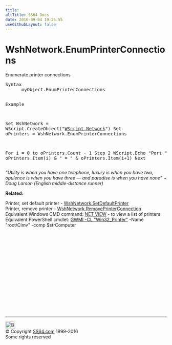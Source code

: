 ```yaml
---
title:
altTitle: SS64 Docs
date: 2016-09-04 19:26:55
useGithubLayout: false
---
```

<!-- #BeginLibraryItem "/Library/head_vb.lbi" --><!-- #EndLibraryItem --><h1>WshNetwork.EnumPrinterConnections</h1> 
<p>Enumerate printer connections</p>
<pre>Syntax 
      myObject.EnumPrinterConnections

Example

Set WshNetwork = WScript.CreateObject("<a href="network.html">WScript.Network</a>")
Set oPrinters = WshNetwork.EnumPrinterConnections

For i = 0 to oPrinters.Count - 1 Step 2
   WScript.Echo "Port " &amp; oPrinters.Item(i) &amp; " = " &amp; oPrinters.Item(i+1)
Next
</pre>
<p class="quote"><i>”Utility is when you have one telephone, luxury is when you have two, opulence is when you have three — and paradise is when you have none” ~ Doug Larson (English middle-distance runner)</i></p>
<p><b>Related:</b></p>
<p>  Printer, set default printer - <a href="setdefaultprinter.html">WshNetwork.SetDefaultPrinter</a><br>
  Printer, remove printer - <a href="removeprinterconnection.html">WshNetwork.RemovePrinterConnection</a><br>
  Equivalent Windows CMD command: 
<a href="../nt/net_share.html">NET VIEW</a> - to view a list of printers<br>
Equivalent PowerShell cmdlet: <a href="../ps/get-wmiobject.html">GWMI -CL "Win32_Printer"</a> -Name "root\Cimv" 
-comp $strComputer</p><!-- #BeginLibraryItem "/Library/foot_vb.lbi" --><p>
<!-- VB300 -->
<ins class="adsbygoogle" style="display:inline-block;width:300px;height:250px" data-ad-client="ca-pub-6140977852749469" data-ad-slot="1683739502"></ins>
<script>
(adsbygoogle = window.adsbygoogle || []).push({});
</script></p>
<hr>
<div id="bl" class="footer"><a href="enumprinterconnections.html#"><img src="../images/top.png" width="30" height="22" alt="Back to the Top"></a></div>
<div id="br" class="footer, tagline">© Copyright <a href="http://ss64.com/">SS64.com</a> 1999-2016<br>
Some rights reserved</div><!-- #EndLibraryItem -->

